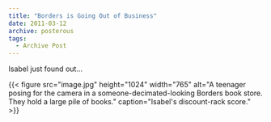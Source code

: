 ```yaml
---
title: "Borders is Going Out of Business"
date: 2011-03-12
archive: posterous
tags: 
  - Archive Post
---
```


Isabel just found out…

{{< figure 
	src="image.jpg" 
	height="1024" 
	width="765" 
	alt="A teenager posing for the camera in a someone-decimated-looking Borders book store. They hold a large pile of books." 
	caption="Isabel's discount-rack score." >}}